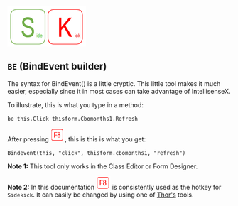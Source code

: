 [![Sidekick](Images/SKLogo.png)](../README.md)

## `BE` (BindEvent builder)

The syntax for BindEvent() is a little cryptic. This little tool makes it much easier, especially since it in most cases can take advantage of IntellisenseX. 

To illustrate, this is what you type in a method:
```foxpro
be this.Click thisform.Cbomonths1.Refresh
```


After pressing ![`F8`](Images/F8.png), this is this is what you get:

```foxpro
Bindevent(this, "click", thisform.cbomonths1, "refresh")
```

**Note 1:** This tool only works in the Class Editor or Form Designer.

**Note 2:** In this documentation ![`F8`](Images/F8.png) is consistently used as the hotkey for `Sidekick`. It can easily be changed by using one of [Thor's](https://github.com/VFPX/Thor) tools. 
